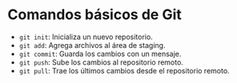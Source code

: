 # Comandos básicos de Git

- `git init`: Inicializa un nuevo repositorio.
- `git add`: Agrega archivos al área de staging.
- `git commit`: Guarda los cambios con un mensaje.
- `git push`: Sube los cambios al repositorio remoto.
- `git pull`: Trae los últimos cambios desde el repositorio remoto.
